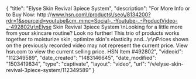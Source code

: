 {
    "title": "Elyse Skin Revival 3piece System",
    "description": "For More Info or to Buy Now: http:\/\/www.hsn.com\/products\/seo\/8134200?rdr=1&sourceid=youtube&cm_mmc=Social-_-Youtube-_-ProductVideo-_-492802\r\nElyse Skin Revival 3piece System \nLooking for a little more from your skincare routine? Look no further! This trio of products works together to moisturize skin, optimize skin's elasticity and...\r\nPrices shown on the previously recorded video may not represent the current price.  View hsn.com to view the current selling price. HSN Item #492802",
    "videoid": "112349589",
    "date_created": "1483146645",
    "date_modified": "1503419834",
    "type": "captivate",
    "layout": "video",
    "url": "\/v\/elyse-skin-revival-3piece-system\/112349589"
}
